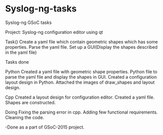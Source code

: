 # Syslog-ng-tasks
Syslog-ng GSoC tasks

Project: Syslog-ng configuration editor using qt

Task()
Create a yaml file which contain geometric shapes which has some properties.
Parse the yaml file.
Set up a GUI(Display the shapes described in the yaml file)

Tasks done

Python
Created a yaml file with geometric shape properties.
Python file to parse the yaml file and display the shapes in GUI.
Created a configuration layout design in Python.
Attached the images of draw_shapes and layout design.

Cpp
Created a layout design for configuration editor.
Created a yaml file.
Shapes are constructed.

Doing
Fixing the parsing error in cpp.
Adding few functional requirements.
Cleaning the code.

-Done as a part of GSoC-2015 project.








